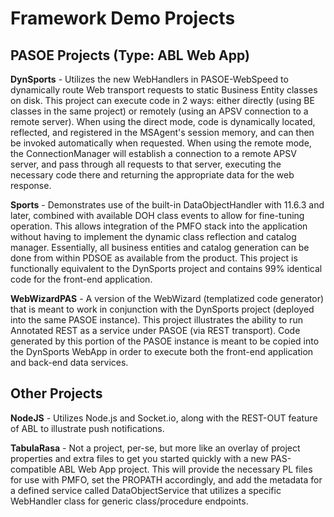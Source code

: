 # Framework Demo Projects


## PASOE Projects (Type: ABL Web App)

**DynSports** - Utilizes the new WebHandlers in PASOE-WebSpeed to dynamically route Web transport requests to static Business Entity classes on disk. This project can execute code in 2 ways: either directly (using BE classes in the same project) or remotely (using an APSV connection to a remote server). When using the direct mode, code is dynamically located, reflected, and registered in the MSAgent's session memory, and can then be invoked automatically when requested. When using the remote mode, the ConnectionManager will establish a connection to a remote APSV server, and pass through all requests to that server, executing the necessary code there and returning the appropriate data for the web response.

**Sports** - Demonstrates use of the built-in DataObjectHandler with 11.6.3 and later, combined with available DOH class events to allow for fine-tuning operation. This allows integration of the PMFO stack into the application without having to implement the dynamic class reflection and catalog manager. Essentially, all business entities and catalog generation can be done from within PDSOE as available from the product. This project is functionally equivalent to the DynSports project and contains 99% identical code for the front-end application.

**WebWizardPAS** - A version of the WebWizard (templatized code generator) that is meant to work in conjunction with the DynSports project (deployed into the same PASOE instance). This project illustrates the ability to run Annotated REST as a service under PASOE (via REST transport). Code generated by this portion of the PASOE instance is meant to be copied into the DynSports WebApp in order to execute both the front-end application and back-end data services.


## Other Projects

**NodeJS** - Utilizes Node.js and Socket.io, along with the REST-OUT feature of ABL to illustrate push notifications.

**TabulaRasa** - Not a project, per-se, but more like an overlay of project properties and extra files to get you started quickly with a new PAS-compatible ABL Web App project. This will provide the necessary PL files for use with PMFO, set the PROPATH accordingly, and add the metadata for a defined service called DataObjectService that utilizes a specific WebHandler class for generic class/procedure endpoints.

